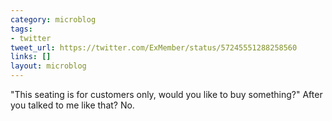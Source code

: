 ```yaml
---
category: microblog
tags:
- twitter
tweet_url: https://twitter.com/ExMember/status/57245551288258560
links: []
layout: microblog
---
```

"This seating is for customers only, would you like to buy something?" After you talked to me like that? No.

